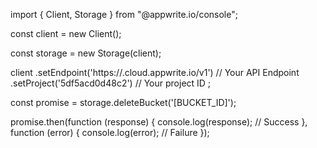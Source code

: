import { Client, Storage } from "@appwrite.io/console";

const client = new Client();

const storage = new Storage(client);

client
    .setEndpoint('https://<REGION>.cloud.appwrite.io/v1') // Your API Endpoint
    .setProject('5df5acd0d48c2') // Your project ID
;

const promise = storage.deleteBucket('[BUCKET_ID]');

promise.then(function (response) {
    console.log(response); // Success
}, function (error) {
    console.log(error); // Failure
});